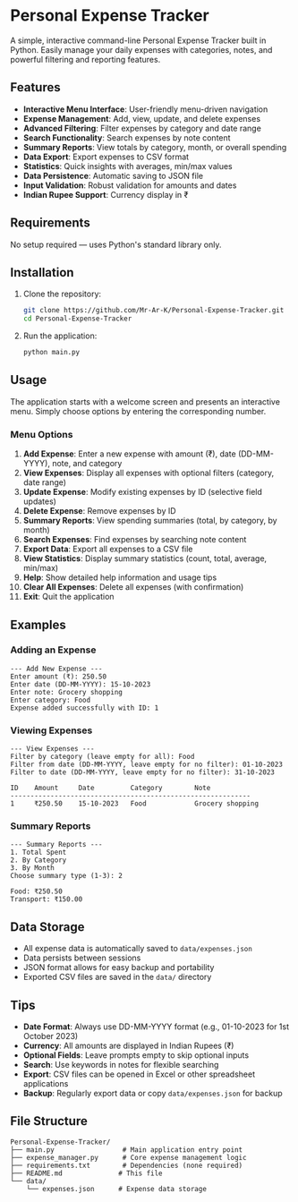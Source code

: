 # Personal Expense Tracker

A simple, interactive command-line Personal Expense Tracker built in Python. Easily manage your daily expenses with categories, notes, and powerful filtering and reporting features.

## Features

- **Interactive Menu Interface**: User-friendly menu-driven navigation
- **Expense Management**: Add, view, update, and delete expenses
- **Advanced Filtering**: Filter expenses by category and date range
- **Search Functionality**: Search expenses by note content
- **Summary Reports**: View totals by category, month, or overall spending
- **Data Export**: Export expenses to CSV format
- **Statistics**: Quick insights with averages, min/max values
- **Data Persistence**: Automatic saving to JSON file
- **Input Validation**: Robust validation for amounts and dates
- **Indian Rupee Support**: Currency display in ₹

## Requirements

No setup required — uses Python's standard library only.

## Installation

1. Clone the repository:
   ```bash
   git clone https://github.com/Mr-Ar-K/Personal-Expense-Tracker.git
   cd Personal-Expense-Tracker
   ```

2. Run the application:
   ```bash
   python main.py
   ```

## Usage

The application starts with a welcome screen and presents an interactive menu. Simply choose options by entering the corresponding number.

### Menu Options

1. **Add Expense**: Enter a new expense with amount (₹), date (DD-MM-YYYY), note, and category
2. **View Expenses**: Display all expenses with optional filters (category, date range)
3. **Update Expense**: Modify existing expenses by ID (selective field updates)
4. **Delete Expense**: Remove expenses by ID
5. **Summary Reports**: View spending summaries (total, by category, by month)
6. **Search Expenses**: Find expenses by searching note content
7. **Export Data**: Export all expenses to a CSV file
8. **View Statistics**: Display summary statistics (count, total, average, min/max)
9. **Help**: Show detailed help information and usage tips
10. **Clear All Expenses**: Delete all expenses (with confirmation)
11. **Exit**: Quit the application

## Examples

### Adding an Expense
```
--- Add New Expense ---
Enter amount (₹): 250.50
Enter date (DD-MM-YYYY): 15-10-2023
Enter note: Grocery shopping
Enter category: Food
Expense added successfully with ID: 1
```


### Viewing Expenses
```
--- View Expenses ---
Filter by category (leave empty for all): Food
Filter from date (DD-MM-YYYY, leave empty for no filter): 01-10-2023
Filter to date (DD-MM-YYYY, leave empty for no filter): 31-10-2023

ID    Amount     Date         Category        Note
------------------------------------------------------------
1     ₹250.50    15-10-2023   Food            Grocery shopping
```


### Summary Reports
```
--- Summary Reports ---
1. Total Spent
2. By Category
3. By Month
Choose summary type (1-3): 2

Food: ₹250.50
Transport: ₹150.00
```

## Data Storage

- All expense data is automatically saved to `data/expenses.json`
- Data persists between sessions
- JSON format allows for easy backup and portability
- Exported CSV files are saved in the `data/` directory

## Tips

- **Date Format**: Always use DD-MM-YYYY format (e.g., 01-10-2023 for 1st October 2023)
- **Currency**: All amounts are displayed in Indian Rupees (₹)
- **Optional Fields**: Leave prompts empty to skip optional inputs
- **Search**: Use keywords in notes for flexible searching
- **Export**: CSV files can be opened in Excel or other spreadsheet applications
- **Backup**: Regularly export data or copy `data/expenses.json` for backup

## File Structure

```
Personal-Expense-Tracker/
├── main.py                 # Main application entry point
├── expense_manager.py      # Core expense management logic
├── requirements.txt        # Dependencies (none required)
├── README.md              # This file
└── data/
    └── expenses.json      # Expense data storage
```
